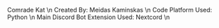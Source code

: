 Comrade Kat \n
Created By: Meidas Kaminskas \n
Code Platform Used: Python \n
Main Discord Bot Extension Used: Nextcord \n
